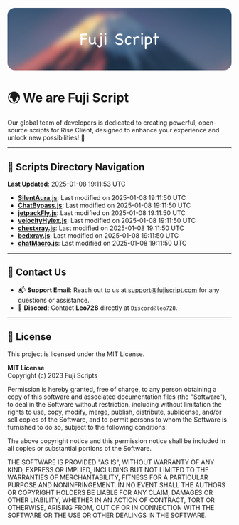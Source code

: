 ![Banner](.github/b.webp)

# 🌍 **We are Fuji Script**

Our global team of developers is dedicated to creating powerful, open-source scripts for Rise Client, designed to enhance your experience and unlock new possibilities! 🌟

---
<!-- SCRIPTS_NAVIGATION_START -->
## 📂 **Scripts Directory Navigation**

**Last Updated**: 2025-01-08 19:11:53 UTC

- **[SilentAura.js](scripts/SilentAura.js)**: Last modified on 2025-01-08 19:11:50 UTC
- **[ChatBypass.js](scripts/ChatBypass.js)**: Last modified on 2025-01-08 19:11:50 UTC
- **[jetpackFly.js](scripts/jetpackFly.js)**: Last modified on 2025-01-08 19:11:50 UTC
- **[velocityHylex.js](scripts/velocityHylex.js)**: Last modified on 2025-01-08 19:11:50 UTC
- **[chestxray.js](scripts/chestxray.js)**: Last modified on 2025-01-08 19:11:50 UTC
- **[bedxray.js](scripts/bedxray.js)**: Last modified on 2025-01-08 19:11:50 UTC
- **[chatMacro.js](scripts/chatMacro.js)**: Last modified on 2025-01-08 19:11:50 UTC

<!-- SCRIPTS_NAVIGATION_END -->

---

## 💬 **Contact Us**  
- 📬 **Support Email**: Reach out to us at [support@fujiscript.com](mailto:support@fujiscript.com) for any questions or assistance.  
- 💬 **Discord**: Contact **Leo728** directly at `Discord@leo728`.

---

## 📜 **License**

This project is licensed under the MIT License.  

**MIT License**  
Copyright (c) 2023 Fuji Scripts  

Permission is hereby granted, free of charge, to any person obtaining a copy of this software and associated documentation files (the "Software"), to deal in the Software without restriction, including without limitation the rights to use, copy, modify, merge, publish, distribute, sublicense, and/or sell copies of the Software, and to permit persons to whom the Software is furnished to do so, subject to the following conditions:  

The above copyright notice and this permission notice shall be included in all copies or substantial portions of the Software.  

THE SOFTWARE IS PROVIDED "AS IS", WITHOUT WARRANTY OF ANY KIND, EXPRESS OR IMPLIED, INCLUDING BUT NOT LIMITED TO THE WARRANTIES OF MERCHANTABILITY, FITNESS FOR A PARTICULAR PURPOSE AND NONINFRINGEMENT. IN NO EVENT SHALL THE AUTHORS OR COPYRIGHT HOLDERS BE LIABLE FOR ANY CLAIM, DAMAGES OR OTHER LIABILITY, WHETHER IN AN ACTION OF CONTRACT, TORT OR OTHERWISE, ARISING FROM, OUT OF OR IN CONNECTION WITH THE SOFTWARE OR THE USE OR OTHER DEALINGS IN THE SOFTWARE.  
